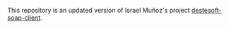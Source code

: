 This repository is an updated version of Israel Muñoz's project [destesoft-soap-client](https://github.com/israel-munoz/destesoft-soap-client/tree/master).
